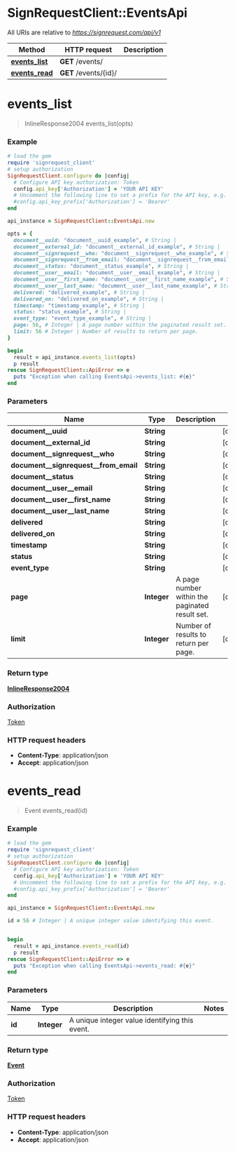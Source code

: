 # SignRequestClient::EventsApi

All URIs are relative to *https://signrequest.com/api/v1*

Method | HTTP request | Description
------------- | ------------- | -------------
[**events_list**](EventsApi.md#events_list) | **GET** /events/ | 
[**events_read**](EventsApi.md#events_read) | **GET** /events/{id}/ | 


# **events_list**
> InlineResponse2004 events_list(opts)





### Example
```ruby
# load the gem
require 'signrequest_client'
# setup authorization
SignRequestClient.configure do |config|
  # Configure API key authorization: Token
  config.api_key['Authorization'] = 'YOUR API KEY'
  # Uncomment the following line to set a prefix for the API key, e.g. 'Bearer' (defaults to nil)
  #config.api_key_prefix['Authorization'] = 'Bearer'
end

api_instance = SignRequestClient::EventsApi.new

opts = { 
  document__uuid: "document__uuid_example", # String | 
  document__external_id: "document__external_id_example", # String | 
  document__signrequest__who: "document__signrequest__who_example", # String | 
  document__signrequest__from_email: "document__signrequest__from_email_example", # String | 
  document__status: "document__status_example", # String | 
  document__user__email: "document__user__email_example", # String | 
  document__user__first_name: "document__user__first_name_example", # String | 
  document__user__last_name: "document__user__last_name_example", # String | 
  delivered: "delivered_example", # String | 
  delivered_on: "delivered_on_example", # String | 
  timestamp: "timestamp_example", # String | 
  status: "status_example", # String | 
  event_type: "event_type_example", # String | 
  page: 56, # Integer | A page number within the paginated result set.
  limit: 56 # Integer | Number of results to return per page.
}

begin
  result = api_instance.events_list(opts)
  p result
rescue SignRequestClient::ApiError => e
  puts "Exception when calling EventsApi->events_list: #{e}"
end
```

### Parameters

Name | Type | Description  | Notes
------------- | ------------- | ------------- | -------------
 **document__uuid** | **String**|  | [optional] 
 **document__external_id** | **String**|  | [optional] 
 **document__signrequest__who** | **String**|  | [optional] 
 **document__signrequest__from_email** | **String**|  | [optional] 
 **document__status** | **String**|  | [optional] 
 **document__user__email** | **String**|  | [optional] 
 **document__user__first_name** | **String**|  | [optional] 
 **document__user__last_name** | **String**|  | [optional] 
 **delivered** | **String**|  | [optional] 
 **delivered_on** | **String**|  | [optional] 
 **timestamp** | **String**|  | [optional] 
 **status** | **String**|  | [optional] 
 **event_type** | **String**|  | [optional] 
 **page** | **Integer**| A page number within the paginated result set. | [optional] 
 **limit** | **Integer**| Number of results to return per page. | [optional] 

### Return type

[**InlineResponse2004**](InlineResponse2004.md)

### Authorization

[Token](../README.md#Token)

### HTTP request headers

 - **Content-Type**: application/json
 - **Accept**: application/json



# **events_read**
> Event events_read(id)





### Example
```ruby
# load the gem
require 'signrequest_client'
# setup authorization
SignRequestClient.configure do |config|
  # Configure API key authorization: Token
  config.api_key['Authorization'] = 'YOUR API KEY'
  # Uncomment the following line to set a prefix for the API key, e.g. 'Bearer' (defaults to nil)
  #config.api_key_prefix['Authorization'] = 'Bearer'
end

api_instance = SignRequestClient::EventsApi.new

id = 56 # Integer | A unique integer value identifying this event.


begin
  result = api_instance.events_read(id)
  p result
rescue SignRequestClient::ApiError => e
  puts "Exception when calling EventsApi->events_read: #{e}"
end
```

### Parameters

Name | Type | Description  | Notes
------------- | ------------- | ------------- | -------------
 **id** | **Integer**| A unique integer value identifying this event. | 

### Return type

[**Event**](Event.md)

### Authorization

[Token](../README.md#Token)

### HTTP request headers

 - **Content-Type**: application/json
 - **Accept**: application/json




